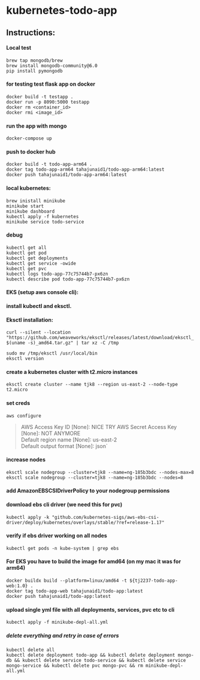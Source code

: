 # kubernetes-todo-app

## Instructions:

#### Local test
`brew tap mongodb/brew`  
`brew install mongodb-community@6.0`  
`pip install pymongodb`  

#### for testing test flask app on docker
`docker build -t testapp .`  
`docker run -p 8090:5000 testapp`  
`docker rm <container_id>`  
`docker rmi <image_id>`  

#### run the app with mongo
`docker-compose up`  

#### push to docker hub
`docker build -t todo-app-arm64 .`  
`docker tag todo-app-arm64 tahajunaid1/todo-app-arm64:latest`  
`docker push tahajunaid1/todo-app-arm64:latest`  


#### local kubernetes:
`brew inistall minikube`  
`minikube start`  
`minikube dashboard`  
`kubectl apply -f kubernetes`  
`minikube service todo-service`  

#### debug
`kubectl get all`  
`kubectl get pod`  
`kubectl get deployments`  
`kubectl get service -owide`  
`kubectl get pvc`  
`kubectl logs todo-app-77c75744b7-px6zn`  
`kubectl describe pod todo-app-77c75744b7-px6zn`  


#### EKS (setup aws console cli):  
#### install kubectl and eksctl. 
#### Eksctl installation:  
`curl --silent --location "https://github.com/weaveworks/eksctl/releases/latest/download/eksctl_$(uname -s)_amd64.tar.gz" | tar xz -C /tmp`  

`sudo mv /tmp/eksctl /usr/local/bin`  
`eksctl version`  
#### create a kubernetes cluster with t2.micro instances  
`eksctl create cluster --name tjk8 --region us-east-2 --node-type t2.micro`   
 


#### set creds
`aws configure`  
> AWS Access Key ID [None]: NICE TRY
> AWS Secret Access Key [None]: NOT ANYMORE  
> Default region name [None]: us-east-2  
> Default output format [None]: json`  

#### increase nodes
`eksctl scale nodegroup --cluster=tjk8 --name=ng-185b3bdc --nodes-max=8`  
`eksctl scale nodegroup --cluster=tjk8 --name=ng-185b3bdc --nodes=8`  


#### add AmazonEBSCSIDriverPolicy to your nodegroup permissions  

#### download ebs cli driver (we need this for pvc)  
`kubectl apply -k "github.com/kubernetes-sigs/aws-ebs-csi-driver/deploy/kubernetes/overlays/stable/?ref=release-1.17"`  
#### verify if ebs driver working on all nodes  
`kubectl get pods -n kube-system | grep ebs`  
#### For EKS you have to build the image for amd64 (on my mac it was for arm64)  
`docker buildx build --platform=linux/amd64 -t ${tj2237-todo-app-web:1.0} .`  
`docker tag todo-app-web tahajunaid1/todo-app:latest`  
`docker push tahajunaid1/todo-app:latest`   

#### upload single yml file with all deployments, services, pvc etc to cli  
`kubectl apply -f minikube-depl-all.yml`  

##### delete everything and retry in case of errors
`kubectl delete all`  
`kubectl delete deployment todo-app && kubectl delete deployment mongo-db && kubectl delete service todo-service && kubectl delete service mongo-service && kubectl delete pvc mongo-pvc && rm minikube-depl-all.yml`
 
